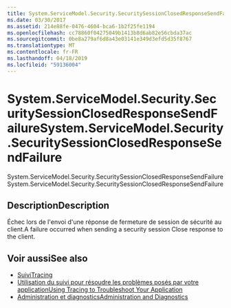 ```yaml
---
title: System.ServiceModel.Security.SecuritySessionClosedResponseSendFailure
ms.date: 03/30/2017
ms.assetid: 214e88fe-0476-4604-bca6-1b2f25fe1194
ms.openlocfilehash: cc78860f04275049b1413b8d6ab82e56cbda37ac
ms.sourcegitcommit: 0be8a279af6d8a43e03141e349d3efd5d35f8767
ms.translationtype: MT
ms.contentlocale: fr-FR
ms.lasthandoff: 04/18/2019
ms.locfileid: "59136004"
---
```

# <a name="systemservicemodelsecuritysecuritysessionclosedresponsesendfailure"></a><span data-ttu-id="3ff52-102">System.ServiceModel.Security.SecuritySessionClosedResponseSendFailure</span><span class="sxs-lookup"><span data-stu-id="3ff52-102">System.ServiceModel.Security.SecuritySessionClosedResponseSendFailure</span></span>
<span data-ttu-id="3ff52-103">System.ServiceModel.Security.SecuritySessionClosedResponseSendFailure</span><span class="sxs-lookup"><span data-stu-id="3ff52-103">System.ServiceModel.Security.SecuritySessionClosedResponseSendFailure</span></span>  
  
## <a name="description"></a><span data-ttu-id="3ff52-104">Description</span><span class="sxs-lookup"><span data-stu-id="3ff52-104">Description</span></span>  
 <span data-ttu-id="3ff52-105">Échec lors de l'envoi d'une réponse de fermeture de session de sécurité au client.</span><span class="sxs-lookup"><span data-stu-id="3ff52-105">A failure occurred when sending a security session Close response to the client.</span></span>  
  
## <a name="see-also"></a><span data-ttu-id="3ff52-106">Voir aussi</span><span class="sxs-lookup"><span data-stu-id="3ff52-106">See also</span></span>

- [<span data-ttu-id="3ff52-107">Suivi</span><span class="sxs-lookup"><span data-stu-id="3ff52-107">Tracing</span></span>](../../../../../docs/framework/wcf/diagnostics/tracing/index.md)
- [<span data-ttu-id="3ff52-108">Utilisation du suivi pour résoudre les problèmes posés par votre application</span><span class="sxs-lookup"><span data-stu-id="3ff52-108">Using Tracing to Troubleshoot Your Application</span></span>](../../../../../docs/framework/wcf/diagnostics/tracing/using-tracing-to-troubleshoot-your-application.md)
- [<span data-ttu-id="3ff52-109">Administration et diagnostics</span><span class="sxs-lookup"><span data-stu-id="3ff52-109">Administration and Diagnostics</span></span>](../../../../../docs/framework/wcf/diagnostics/index.md)
